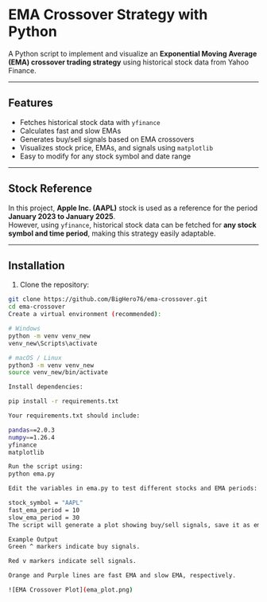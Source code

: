 # EMA Crossover Strategy with Python

A Python script to implement and visualize an **Exponential Moving Average (EMA) crossover trading strategy** using historical stock data from Yahoo Finance.

---

## Features
- Fetches historical stock data with `yfinance`
- Calculates fast and slow EMAs
- Generates buy/sell signals based on EMA crossovers
- Visualizes stock price, EMAs, and signals using `matplotlib`
- Easy to modify for any stock symbol and date range

---

## Stock Reference

In this project, **Apple Inc. (AAPL)** stock is used as a reference for the period **January 2023 to January 2025**.  
However, using `yfinance`, historical stock data can be fetched for **any stock symbol and time period**, making this strategy easily adaptable.

---

## Installation

1. Clone the repository:

```bash
git clone https://github.com/BigHero76/ema-crossover.git
cd ema-crossover
Create a virtual environment (recommended):

# Windows
python -m venv venv_new
venv_new\Scripts\activate

# macOS / Linux
python3 -m venv venv_new
source venv_new/bin/activate

Install dependencies:

pip install -r requirements.txt

Your requirements.txt should include:

pandas==2.0.3
numpy==1.26.4
yfinance
matplotlib

Run the script using:
python ema.py

Edit the variables in ema.py to test different stocks and EMA periods:

stock_symbol = "AAPL"
fast_ema_period = 10
slow_ema_period = 30
The script will generate a plot showing buy/sell signals, save it as ema_plot.png, and print the signal table in the terminal.

Example Output
Green ^ markers indicate buy signals.

Red v markers indicate sell signals.

Orange and Purple lines are fast EMA and slow EMA, respectively.

![EMA Crossover Plot](ema_plot.png)



